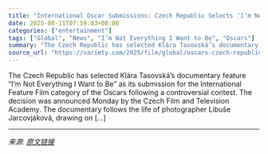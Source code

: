```yaml
---
title: "International Oscar Submissions: Czech Republic Selects ‘I’m Not Everything I Want to Be’ After Controversial Contest"
date: 2025-08-11T07:59:03+08:00
categories: ["entertainment"]
tags: ["Global", "News", "I’m Not Everything I Want to Be", "Oscars"]
summary: "The Czech Republic has selected Klára Tasovská’s documentary feature “I’m Not Everything I Want to Be” as its submission for the International Feature Film category of the Oscars following a controver"
source_url: "https://variety.com/2025/film/global/oscars-czech-republic-im-not-everything-i-want-to-be-1236486357/"
---
```


The Czech Republic has selected Klára Tasovská’s documentary feature “I’m Not Everything I Want to Be” as its submission for the International Feature Film category of the Oscars following a controversial contest. The decision was announced Monday by the Czech Film and Television Academy. The documentary follows the life of photographer Libuše Jarcovjáková, drawing on [&#8230;]

---

*来源: [原文链接](https://variety.com/2025/film/global/oscars-czech-republic-im-not-everything-i-want-to-be-1236486357/)*
